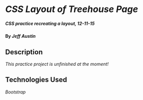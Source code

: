 # _CSS Layout of Treehouse Page_

##### _CSS practice recreating a layout, 12-11-15_

#### By _**Jeff Austin**_

## Description

_This practice project is unfinished at the moment!_

## Technologies Used

_Bootstrap_
